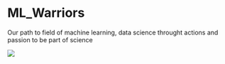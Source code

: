 # ML_Warriors
Our path to field of machine learning, data science throught actions and passion to be part of science  

<img src="https://miro.medium.com/v2/resize:fit:1400/1*ei_Ce5ZqUHkhF9N1oku3Hg.gif">
